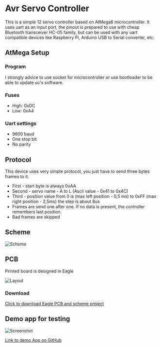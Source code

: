 # Avr Servo Controller

This is a simple 12 servo controller based on AtMega8 microcontroller.
It uses uart as an input port, the pinout is prepared to use with cheap Bluetooth transceiver HC-05 family, but can be used with any uart compatible devices like Raspberry Pi, Arduino USB to Serial converter, etc.

## AtMega Setup

### Program
I strongly advice to use socket for microcontroller or use bootloader to be able to update uc's software.

### Fuses
* High: 0xDC
* Low: 0xA4

### Uart settings
* 9600 baud
* One stop bit
* No parity

## Protocol

This device uses very simple protocol, you just have to send three bytes frames to it.
* First - start byte is always 0xAA
* Second - servo name - A to L (Ascii value - 0x41 to 0x4C)
* Third - position value from 0 is (max left position - 0,5 ms) to 0xFF (max right position - 2,5ms) the step is about 8us
* Frames are send one after one. If no data is present, the controller remembers last position.
* Bad frames are skipped

## Scheme

![Scheme](http://www.mlodedrwale.pl/Github/Avr-Servo-Controller/scheme.png)

## PCB

Printed board is designed in Eagle

![Layout](http://www.mlodedrwale.pl/Github/Avr-Servo-Controller/pcb.png)

### Download

[Click to download Eagle PCB and scheme project](http://www.mlodedrwale.pl/Github/Avr-Servo-Controller/AVR-Servo-Controller-Board.zip)

## Demo app for testing

![Screenshot](http://www.mlodedrwale.pl/Github/Avr-Servo-Controller-Demo/screen.png)

[Link to demo App on GitHub](https://github.com/mlodedrwale/Avr-Servo-Controller-Demo)